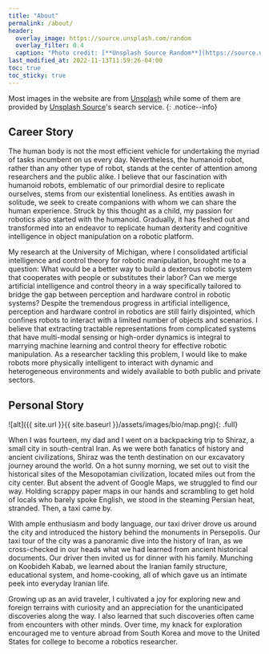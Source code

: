 ```yaml
---
title: "About"
permalink: /about/
header: 
  overlay_image: https://source.unsplash.com/random
  overlay_filter: 0.4
  caption: "Photo credit: [**Unsplash Source Random**](https://source.unsplash.com)"
last_modified_at: 2022-11-13T11:59:26-04:00
toc: true
toc_sticky: true
---
```


Most images in the website are from <a href="https://unsplash.com">Unsplash</a> while some of them 
are provided by <a href="https://source.unsplash.com/">Unsplash Source</a>'s search service.
{: .notice--info}

## Career Story

The human body is not the most efficient vehicle for undertaking the myriad of tasks incumbent on us every day. Nevertheless, the humanoid robot, rather than any other type of robot, stands at the center of attention among researchers and the public alike. I believe that our fascination with humanoid robots, emblematic of our primordial desire to replicate ourselves, stems from our existential loneliness. As entities awash in solitude, we seek to create companions with whom we can share the human experience. Struck by this thought as a child, my passion for robotics also started with the humanoid. Gradually, it has fleshed out and transformed into an endeavor to replicate human dexterity and cognitive intelligence in object manipulation on a robotic platform.

My research at the University of Michigan, where I consolidated artificial intelligence and control theory for robotic manipulation, brought me to a question: What would be a better way to build a dexterous robotic system that cooperates with people or substitutes their labor? Can we merge artificial intelligence and control theory in a way specifically tailored to bridge the gap between perception and hardware control in robotic systems? Despite the tremendous progress in artificial intelligence, perception and hardware control in robotics are still fairly disjointed, which confines robots to interact with a limited number of objects and scenarios. I believe that extracting tractable representations from complicated systems that have multi-modal sensing or high-order dynamics is integral to marrying machine learning and control theory for effective robotic manipulation. As a researcher tackling this problem, I would like to make robots more physically intelligent to interact with dynamic and heterogeneous environments and widely available to both public and private sectors.


## Personal Story

![alt]({{ site.url }}{{ site.baseurl }}/assets/images/bio/map.png){: .full}

When I was fourteen, my dad and I went on a backpacking trip to Shiraz, a small city in south-central Iran. As we were both fanatics of history and ancient civilizations, Shiraz was the tenth destination on our excavatory journey around the world. On a hot sunny morning, we set out to visit the historical sites of the Mesopotamian civilization, located miles out from the city center. But absent the advent of Google Maps, we struggled to find our way. Holding scrappy paper maps in our hands and scrambling to get hold of locals who barely spoke English, we stood in the steaming Persian heat, stranded. Then, a taxi came by.

With ample enthusiasm and body language, our taxi driver drove us around the city and introduced the history behind the monuments in Persepolis. Our taxi tour of the city was a panoramic dive into the history of Iran, as we cross-checked in our heads what we had learned from ancient historical documents. Our driver then invited us for dinner with his family. Munching on Koobideh Kabab, we learned about the Iranian family structure, educational system, and home-cooking, all of which gave us an intimate peek into everyday Iranian life. 

Growing up as an avid traveler, I cultivated a joy for exploring new and foreign terrains with curiosity and an appreciation for the unanticipated discoveries along the way. I also learned that such discoveries often came from encounters with other minds. Over time, my knack for exploration encouraged me to venture abroad from South Korea and move to the United States for college to become a robotics researcher.
